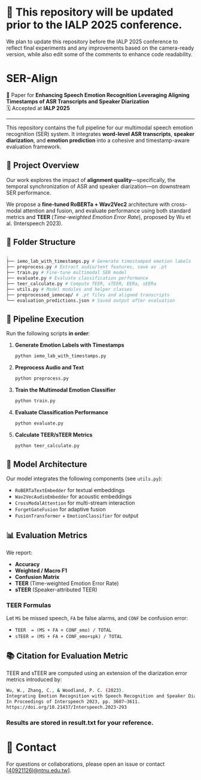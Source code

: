 # 🔄 This repository will be updated prior to the IALP 2025 conference.
We plan to update this repository before the IALP 2025 conference to reflect final experiments and any improvements based on the camera-ready version, while also edit some of the comments to enhance code readability.
# SER-Align

📄 Paper for **Enhancing Speech Emotion Recognition Leveraging Aligning Timestamps of ASR Transcripts and Speaker Diarization**  
🗓️ Accepted at **IALP 2025**

---

This repository contains the full pipeline for our multimodal speech emotion recognition (SER) system. It integrates **word-level ASR transcripts**, **speaker diarization**, and **emotion prediction** into a cohesive and timestamp-aware evaluation framework.

## 🔧 Project Overview

Our work explores the impact of **alignment quality**—specifically, the temporal synchronization of ASR and speaker diarization—on downstream SER performance.

We propose a **fine-tuned RoBERTa + Wav2Vec2** architecture with cross-modal attention and fusion, and evaluate performance using both standard metrics and **TEER** (*Time-weighted Emotion Error Rate*), proposed by Wu et al. (Interspeech 2023).

## 📂 Folder Structure
```bash
.
├── iemo_lab_with_timestamps.py # Generate timestamped emotion labels
├── preprocess.py # Extract audio/text features, save as .pt
├── train.py # Fine-tune multimodal SER model
├── evaluate.py # Evaluate classification performance
├── teer_calculate.py # Compute TEER, sTEER, EERa, sEERa
├── utils.py # Model modules and helper classes
├── preprocessed_iemocap/ # .pt files and aligned transcripts
└── evaluation_predictions.json # Saved output after evaluation
```


## 🚀 Pipeline Execution

Run the following scripts **in order**:

1. **Generate Emotion Labels with Timestamps**
    ```bash
    python iemo_lab_with_timestamps.py
    ```

2. **Preprocess Audio and Text**
    ```bash
    python preprocess.py
    ```

3. **Train the Multimodal Emotion Classifier**
    ```bash
    python train.py
    ```

4. **Evaluate Classification Performance**
    ```bash
    python evaluate.py
    ```

5. **Calculate TEER/sTEER Metrics**
    ```bash
    python teer_calculate.py
    ```

## 🧠 Model Architecture

Our model integrates the following components (see `utils.py`):

- `RoBERTaTextEmbedder` for textual embeddings
- `Wav2VecAudioEmbedder` for acoustic embeddings
- `CrossModalAttention` for multi-stream interaction
- `ForgetGateFusion` for adaptive fusion
- `FusionTransformer` + `EmotionClassifier` for output

## 📊 Evaluation Metrics

We report:

- **Accuracy**
- **Weighted / Macro F1**
- **Confusion Matrix**
- **TEER** (Time-weighted Emotion Error Rate)
- **sTEER** (Speaker-attributed TEER)

### TEER Formulas

Let `MS` be missed speech, `FA` be false alarms, and `CONF` be confusion error:

- `TEER  = (MS + FA + CONF_emo) / TOTAL`
- `sTEER = (MS + FA + CONF_emo+spk) / TOTAL`


## 📚 Citation for Evaluation Metric
TEER and sTEER are computed using an extension of the diarization error metrics introduced by:
```bash
Wu, W., Zhang, C., & Woodland, P. C. (2023).
Integrating Emotion Recognition with Speech Recognition and Speaker Diarisation for Conversations.
In Proceedings of Interspeech 2023, pp. 3607–3611.
https://doi.org/10.21437/Interspeech.2023-293
```

### Results are stored in result.txt for your reference.

# 💬 Contact
For questions or collaborations, please open an issue or contact [40921126l@ntnu.edu.tw].

